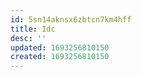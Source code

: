 ```yaml
---
id: 5sn14aknsx6zbtcn7km4hff
title: Idc
desc: ''
updated: 1693256810150
created: 1693256810150
---
```

